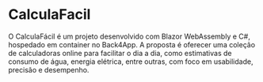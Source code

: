 # CalculaFacil
O CalculaFácil é um projeto desenvolvido com Blazor WebAssembly e C#, hospedado em container no Back4App. A proposta é oferecer uma coleção de calculadoras online para facilitar o dia a dia, como estimativas de consumo de água, energia elétrica, entre outras, com foco em usabilidade, precisão e desempenho.
